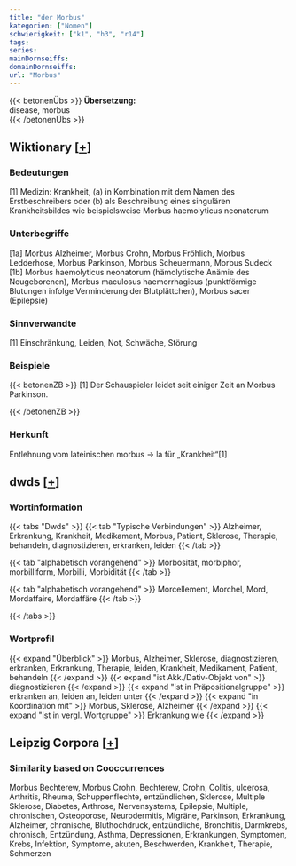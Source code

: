 ```yaml
---
title: "der Morbus"
kategorien: ["Nomen"]
schwierigkeit: ["k1", "h3", "r14"]
tags:
series:
mainDornseiffs:
domainDornseiffs:
url: "Morbus"
---
```


{{< betonenÜbs >}}
**Übersetzung:**  
disease, morbus  
{{< /betonenÜbs >}}

## Wiktionary [[+](https://de.wiktionary.org/wiki/Morbus)]

### Bedeutungen
[1] Medizin: Krankheit, (a) in Kombination mit dem Namen des Erstbeschreibers oder (b) als Beschreibung eines singulären Krankheitsbildes wie beispielsweise Morbus haemolyticus neonatorum  

### Unterbegriffe
[1a] Morbus Alzheimer, Morbus Crohn, Morbus Fröhlich, Morbus Ledderhose, Morbus Parkinson, Morbus Scheuermann, Morbus Sudeck  
[1b] Morbus haemolyticus neonatorum (hämolytische Anämie des Neugeborenen), Morbus maculosus haemorrhagicus (punktförmige Blutungen infolge Verminderung der Blutplättchen), Morbus sacer (Epilepsie)  

### Sinnverwandte
[1] Einschränkung, Leiden, Not, Schwäche, Störung  

### Beispiele
{{< betonenZB >}}
[1] Der Schauspieler leidet seit einiger Zeit an Morbus Parkinson.  

{{< /betonenZB >}}
### Herkunft
Entlehnung vom lateinischen morbus → la für „Krankheit“[1]  



## dwds [[+](https://www.dwds.de/wb/Morbus)]

### Wortinformation
{{< tabs "Dwds" >}}
{{< tab "Typische Verbindungen" >}}
Alzheimer, Erkrankung, Krankheit, Medikament, Morbus, Patient, Sklerose, Therapie, behandeln, diagnostizieren, erkranken, leiden
{{< /tab >}}

{{< tab "alphabetisch vorangehend" >}}
Morbosität, morbiphor, morbilliform, Morbilli, Morbidität
{{< /tab >}}

{{< tab "alphabetisch vorangehend" >}}
Morcellement, Morchel, Mord, Mordaffaire, Mordaffäre
{{< /tab >}}

{{< /tabs >}}

### Wortprofil
{{< expand "Überblick" >}} Morbus, Alzheimer, Sklerose, diagnostizieren, erkranken, Erkrankung, Therapie, leiden, Krankheit, Medikament, Patient, behandeln {{< /expand >}}
{{< expand "ist Akk./Dativ-Objekt von" >}} diagnostizieren {{< /expand >}}
{{< expand "ist in Präpositionalgruppe" >}} erkranken an, leiden an, leiden unter {{< /expand >}}
{{< expand "in Koordination mit" >}} Morbus, Sklerose, Alzheimer {{< /expand >}}
{{< expand "ist in vergl. Wortgruppe" >}} Erkrankung wie {{< /expand >}}

## Leipzig Corpora [[+](https://corpora.uni-leipzig.de/en/res?word=Morbus&corpusId=deu_newscrawl-public_2018)]


### Similarity based on Cooccurrences
Morbus Bechterew, Morbus Crohn, Bechterew, Crohn, Colitis, ulcerosa, Arthritis, Rheuma, Schuppenflechte, entzündlichen, Sklerose, Multiple Sklerose, Diabetes, Arthrose, Nervensystems, Epilepsie, Multiple, chronischen, Osteoporose, Neurodermitis, Migräne, Parkinson, Erkrankung, Alzheimer, chronische, Bluthochdruck, entzündliche, Bronchitis, Darmkrebs, chronisch, Entzündung, Asthma, Depressionen, Erkrankungen, Symptomen, Krebs, Infektion, Symptome, akuten, Beschwerden, Krankheit, Therapie, Schmerzen

